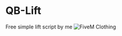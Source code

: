 # QB-Lift
Free simple lift script by me
![FiveM Clothing]([https://i.imgur.com/grl2bHR.jpeg](https://i.imgur.com/A6E9VdN.gif))

